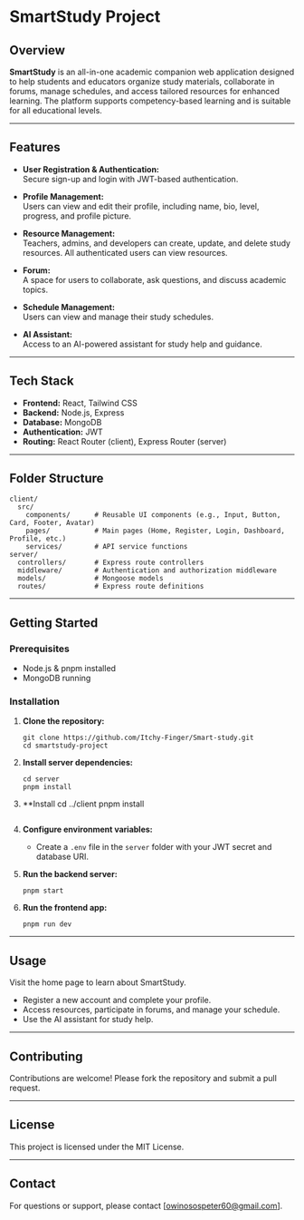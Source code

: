 # SmartStudy Project

## Overview

**SmartStudy** is an all-in-one academic companion web application designed to help students and educators organize study materials, collaborate in forums, manage schedules, and access tailored resources for enhanced learning. The platform supports competency-based learning and is suitable for all educational levels.

---

## Features

- **User Registration & Authentication:**  
  Secure sign-up and login with JWT-based authentication.

- **Profile Management:**  
  Users can view and edit their profile, including name, bio, level, progress, and profile picture.

- **Resource Management:**  
  Teachers, admins, and developers can create, update, and delete study resources. All authenticated users can view resources.

- **Forum:**  
  A space for users to collaborate, ask questions, and discuss academic topics.

- **Schedule Management:**  
  Users can view and manage their study schedules.

- **AI Assistant:**  
  Access to an AI-powered assistant for study help and guidance.

---

## Tech Stack

- **Frontend:** React, Tailwind CSS
- **Backend:** Node.js, Express
- **Database:** MongoDB 
- **Authentication:** JWT
- **Routing:** React Router (client), Express Router (server)

---

## Folder Structure

```
client/
  src/
    components/      # Reusable UI components (e.g., Input, Button, Card, Footer, Avatar)
    pages/           # Main pages (Home, Register, Login, Dashboard, Profile, etc.)
    services/        # API service functions
server/
  controllers/       # Express route controllers
  middleware/        # Authentication and authorization middleware
  models/            # Mongoose models 
  routes/            # Express route definitions
```

---

## Getting Started

### Prerequisites

- Node.js & pnpm installed
- MongoDB running 

### Installation

1. **Clone the repository:**
   ```
   git clone https://github.com/Itchy-Finger/Smart-study.git
   cd smartstudy-project
   ```

2. **Install server dependencies:**
   ```
   cd server
   pnpm install
   ```

3. **Install
   cd ../client
   pnpm install
   ```

4. **Configure environment variables:**
   - Create a `.env` file in the `server` folder with your JWT secret and database URI.

5. **Run the backend server:**
   ```
   pnpm start
   ```

6. **Run the frontend app:**
   ```
   pnpm run dev
   ```

---

## Usage
Visit the home page to learn about SmartStudy.
- Register a new account and complete your profile.
- Access resources, participate in forums, and manage your schedule.
- Use the AI assistant for study help.

---

## Contributing

Contributions are welcome! Please fork the repository and submit a pull request.

---

## License

This project is licensed under the MIT License.

---

## Contact

For questions or support, please contact [owinosospeter60@gmail.com].
